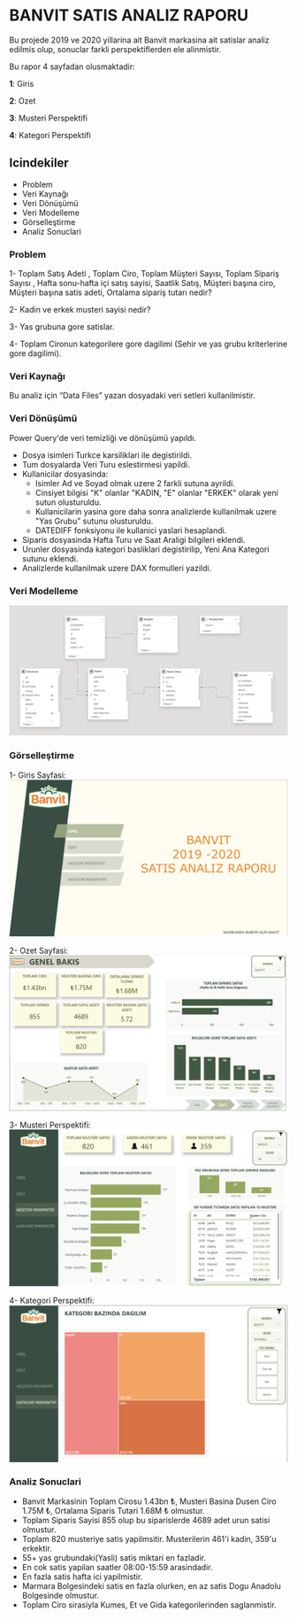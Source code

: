 
# BANVIT SATIS ANALIZ RAPORU
Bu projede 2019 ve 2020 yillarina ait Banvit markasina ait satislar analiz edilmis olup, sonuclar farkli perspektiflerden ele alinmistir.

Bu rapor 4 sayfadan olusmaktadir:

  **1**: Giris

  **2**: Ozet

  **3**: Musteri Perspektifi

  **4**: Kategori Perspektifi


## Icindekiler
- Problem
- Veri Kaynağı
- Veri Dönüşümü
- Veri Modelleme
- Görselleştirme
- Analiz Sonuclari

### Problem

1- Toplam Satış Adeti , Toplam Ciro, Toplam Müşteri Sayısı, Toplam Sipariş Sayısı , Hafta sonu-hafta içi satış sayisi, Saatlik Satış, Müşteri başına ciro, Müşteri başına satis adeti, Ortalama sipariş tutarı nedir?

2- Kadin ve erkek musteri sayisi nedir?

3- Yas grubuna gore satislar.

4- Toplam Cironun kategorilere gore dagilimi (Sehir ve yas grubu kriterlerine gore dagilimi).


### Veri Kaynağı
Bu analiz için “Data Files” yazan dosyadaki veri setleri kullanilmistir.


### Veri Dönüşümü
Power Query'de veri temizliği ve dönüşümü yapıldı.
- Dosya isimleri Turkce karsiliklari ile degistirildi.
- Tum dosyalarda Veri Turu eslestirmesi yapildi.  
- Kullanicilar dosyasinda:
    - Isimler Ad ve Soyad olmak uzere 2 farkli sutuna ayrildi. 
    - Cinsiyet bilgisi "K" olanlar "KADIN, "E" olanlar "ERKEK" olarak yeni sutun olusturuldu. 
    - Kullanicilarin yasina gore daha sonra analizlerde kullanilmak uzere "Yas Grubu" sutunu olusturuldu.
    - DATEDIFF fonksiyonu ile kullanici yaslari hesaplandi.
- Siparis dosyasinda Hafta Turu ve Saat Araligi bilgileri eklendi.
- Urunler dosyasinda kategori basliklari degistirilip, Yeni Ana Kategori sutunu eklendi.
- Analizlerde kullanilmak uzere DAX formulleri yazildi.




### Veri Modelleme
![Model](https://raw.githubusercontent.com/burcinalim/2.Final-Projesi/refs/heads/main/Model.png?token=GHSAT0AAAAAADFOVYUODPLYB5LKEGILB2IQ2D2B2OA)


### Görselleştirme

 1- Giris Sayfasi:
 ![Giris](https://raw.githubusercontent.com/burcinalim/2.Final-Projesi/refs/heads/main/Screenshots/Giris%20Sayfasi.png?token=GHSAT0AAAAAADFOVYUOEX55XJOTAM5XJD4O2D2B33A)

 2- Ozet Sayfasi:
![Ozet](https://raw.githubusercontent.com/burcinalim/2.Final-Projesi/refs/heads/main/Screenshots/Ozet%20Sayfasi.png?token=GHSAT0AAAAAADFOVYUOW3EHHQ7K4U62FRWO2D2B4HA)

 3- Musteri Perspektifi:
![Musteri Perspektifi](https://raw.githubusercontent.com/burcinalim/2.Final-Projesi/refs/heads/main/Screenshots/Musteri%20Perspektifi.png?token=GHSAT0AAAAAADFOVYUOX3FVQGGXEQAHNWCW2D2B4KA)

4- Kategori Perspektifi:
![Kategori Perspektifi](https://raw.githubusercontent.com/burcinalim/2.Final-Projesi/refs/heads/main/Screenshots/Kategori%20Perspektifi.png?token=GHSAT0AAAAAADFOVYUOXRZQ32BAC7W3RC5I2D2B4MA)   


### Analiz Sonuclari
- Banvit Markasinin Toplam Cirosu 1.43bn ₺, Musteri Basina Dusen Ciro 1.75M ₺, Ortalama Siparis Tutari 1.68M ₺ olmustur.
- Toplam Siparis Sayisi 855 olup bu siparislerde 4689 adet urun satisi olmustur.
- Toplam 820 musteriye satis yapilmsitir. Musterilerin 461'i kadin, 359'u erkektir.
- 55+ yas grubundaki(Yasli) satis miktari en fazladir.
- En cok satis yapilan saatler 08:00-15:59 arasindadir.
- En fazla satis hafta ici yapilmistir.
- Marmara Bolgesindeki satis en fazla olurken, en az satis Dogu Anadolu Bolgesinde olmustur.
- Toplam Ciro sirasiyla Kumes, Et ve Gida kategorilerinden saglanmistir.




